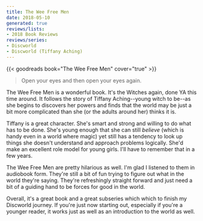 ```yaml
---
title: The Wee Free Men
date: 2018-05-10
generated: true
reviews/lists:
- 2018 Book Reviews
reviews/series:
- Discworld
- Discworld (Tiffany Aching)
---
```

{{< goodreads book="The Wee Free Men" cover="true" >}}

> Open your eyes and then open your eyes again.

The Wee Free Men is a wonderful book. It's the Witches again, done YA this time around. It follows the story of Tiffany Aching--young witch to be--as she begins to discovers her powers and finds that the world may be just a bit more complicated than she (or the adults around her) thinks it is.  

<!--more-->

Tiffany is a great character. She's smart and strong and willing to do what has to be done. She's young enough that she can still _believe_ (which is handy even in a world where magic) yet still has a tendency to look up things she doesn't understand and approach problems logically. She'd make an excellent role model for young girls. I'll have to remember that in a few years.  

The Wee Free Men are pretty hilarious as well. I'm glad I listened to them in audiobook form. They're still a bit of fun trying to figure out what in the world they're saying. They're refreshingly straight forward and just need a bit of a guiding hand to be forces for good in the world.  

Overall, it's a great book and a great subseries which which to finish my Discworld journey. If you're just now starting out, especially if you're a younger reader, it works just as well as an introduction to the world as well.



